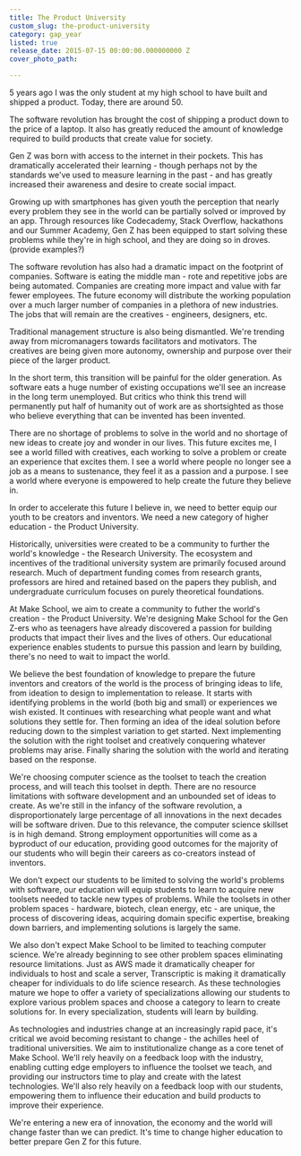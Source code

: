 ```yaml
---
title: The Product University
custom_slug: the-product-university
category: gap_year
listed: true
release_date: 2015-07-15 00:00:00.000000000 Z
cover_photo_path: 

---
```

5 years ago I was the only student at my high school to have built and shipped a product. Today, there are around 50. 

The software revolution has brought the cost of shipping a product down to the price of a laptop. It also has greatly reduced the amount of knowledge required to build products that create value for society. 

Gen Z was born with access to the internet in their pockets. This has dramatically accelerated their learning - though perhaps not by the standards we've used to measure learning in the past - and has greatly increased their awareness and desire to create social impact.

Growing up with smartphones has given youth the perception that nearly every problem they see in the world can be partially solved or improved by an app. Through resources like Codecademy, Stack Overflow, hackathons and our Summer Academy, Gen Z has been equipped to start solving these problems while they're in high school, and they are doing so in droves. (provide examples?)

The software revolution has also had a dramatic impact on the footprint of companies. Software is eating the middle man - rote and repetitive jobs are being automated. Companies are creating more impact and value with far fewer employees. The future economy will distribute the working population over a much larger number of companies in a plethora of new industries. The jobs that will remain are the creatives - engineers, designers, etc.

Traditional management structure is also being dismantled. We're trending away from micromanagers towards facilitators and motivators. The creatives are being given more autonomy, ownership and purpose over their piece of the larger product.

In the short term, this transition will be painful for the older generation. As software eats a huge number of existing occupations we'll see an increase in the long term unemployed. But critics who think this trend will permanently put half of humanity out of work are as shortsighted as those who believe everything that can be invented has been invented. 

There are no shortage of problems to solve in the world and no shortage of new ideas to create joy and wonder in our lives. This future excites me, I see a world filled with creatives, each working to solve a problem or create an experience that excites them. I see a world where people no longer see a job as a means to sustenance, they feel it as a passion and a purpose. I see a world where everyone is empowered to help create the future they believe in.

In order to accelerate this future I believe in, we need to better equip our youth to be creators and inventors. We need a new category of higher education - the Product University. 

Historically, universities were created to be a community to further the world's knowledge - the Research University. The ecosystem and incentives of the traditional university system are primarily focused around research. Much of department funding comes from research grants, professors are hired and retained based on the papers they publish, and undergraduate curriculum focuses on purely theoretical foundations.

At Make School, we aim to create a community to futher the world's creation - the Product University. We're designing Make School for the Gen Z-ers who as teenagers have already discovered a passion for building products that impact their lives and the lives of others. Our educational experience enables students to pursue this passion and learn by building, there's no need to wait to impact the world.

We believe the best foundation of knowledge to prepare the future inventors and creators of the world is the process of bringing ideas to life, from ideation to design to implementation to release. It starts with identifying problems in the world (both big and small) or experiences we wish existed. It continues with researching what people want and what solutions they settle for. Then forming an idea of the ideal solution before reducing down to the simplest variation to get started. Next implementing the solution with the right toolset and creatively conquering whatever problems may arise. Finally sharing the solution with the world and iterating based on the response.

We're choosing computer science as the toolset to teach the creation process, and will teach this toolset in depth. There are no resource limitations with software development and an unbounded set of ideas to create. As we're still in the infancy of the software revolution, a disproportionately large percentage of all innovations in the next decades will be software driven. Due to this relevance, the computer science skillset is in high demand. Strong employment opportunities will come as a byproduct of our education, providing good outcomes for the majority of our students who will begin their careers as co-creators instead of inventors.

We don't expect our students to be limited to solving the world's problems with software, our education will equip students to learn to acquire new toolsets needed to tackle new types of problems. While the toolsets in other problem spaces - hardware, biotech, clean energy, etc - are unique, the process of discovering ideas, acquiring domain specific expertise, breaking down barriers, and implementing solutions is largely the same.

We also don't expect Make School to be limited to teaching computer science. We're already beginning to see other problem spaces eliminating resource limitations. Just as AWS made it dramatically cheaper for individuals to host and scale a server, Transcriptic is making it dramatically cheaper for individuals to do life science research. As these technologies mature we hope to offer a variety of specializations allowing our students to explore various problem spaces and choose a category to learn to create solutions for. In every specialization, students will learn by building.

As technologies and industries change at an increasingly rapid pace, it's critical we avoid becoming resistant to change - the achilles heel of traditional universities. We aim to institutionalize change as a core tenet of Make School. We'll rely heavily on a feedback loop with the industry, enabling cutting edge employers to influence the toolset we teach, and providing our instructors time to play and create with the latest technologies. We'll also rely heavily on a feedback loop with our students, empowering them to influence their education and build products to improve their experience.

We're entering a new era of innovation, the economy and the world will change faster than we can predict. It's time to change higher education to better prepare Gen Z for this future.